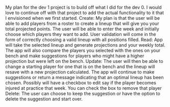 My plan for the dev 1 project is to build off what I did for the dev 0. I would love to continue off with that project to add the actual functionality to it that I envisioned when we first started.
Create: My plan is that the user will be able to add players from a roster to create a lineup that will give you your total projected points. The user will be able to enter the week and initially choose which players they want to add. User validation will come in the form of correctly choosing a valid lineup with all positions filled.
Read: App will take the selected lineup and generate projections and your weekly total. The app will also compare the players you selected with the ones on your bench and make suggestions for players who might have a higher projection but were left on the bench.
Update: The user will then be able to change a starting player for one that is on the bench and the lineup will resave with a new projection calculated. The app will continue to make suggestions or return a message indicating that an optimal lineup has been chosen. Possibly will have a checkbox to edit say if the player becomes injured at practice that week. You can check the box to remove that player
Delete: The user can choose to keep the suggestion or have the option to delete the suggestion and start over.